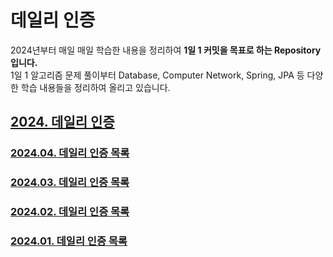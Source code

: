 # 데일리 인증
2024년부터 매일 매일 학습한 내용을 정리하여 **1일 1 커밋을 목표로 하는 Repository입니다.**
<br>
1일 1 알고리즘 문제 풀이부터 Database, Computer Network, Spring, JPA 등 다양한 학습 내용들을 정리하여 올리고 있습니다.

## [2024. 데일리 인증](https://github.com/jwelyl/daily_certification/blob/main/2024/2024_daily_certification.md)

### [2024.04. 데일리 인증 목록](https://github.com/jwelyl/daily_certification/blob/main/2024/04/2024_04_daily_certification.md)

### [2024.03. 데일리 인증 목록](https://github.com/jwelyl/daily_certification/blob/main/2024/03/2024_03_daily_certification.md)

### [2024.02. 데일리 인증 목록](https://github.com/jwelyl/daily_certification/blob/main/2024/02/2024_02_daily_certification.md)

### [2024.01. 데일리 인증 목록](https://github.com/jwelyl/daily_certification/blob/main/2024/01/2024_01_daily_certification.md)
